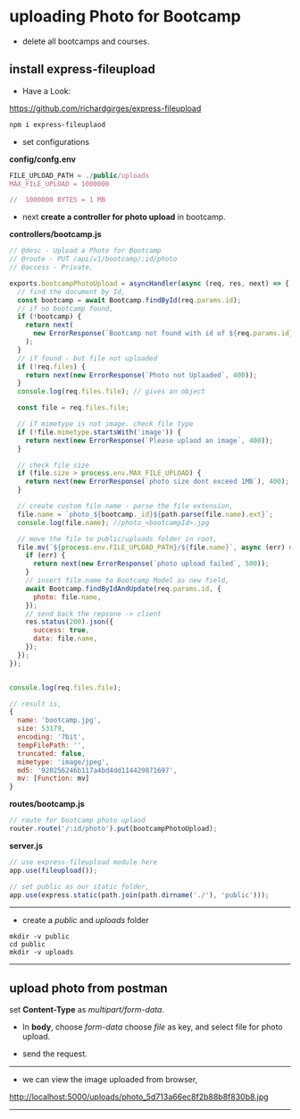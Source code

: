 # uploading Photo for Bootcamp

- delete all bootcamps and courses.

## install express-fileupload

- Have a Look:

<https://github.com/richardgirges/express-fileupload>

```bash
npm i express-fileuplaod
```

- set configurations

**config/confg.env**

```javascript
FILE_UPLOAD_PATH = ./public/uploads
MAX_FILE_UPLOAD = 1000000

//  1000000 BYTES = 1 MB

```

- next **create a controller for photo upload** in bootcamp.

**controllers/bootcamp.js**

```javascript
// @desc - Upload a Photo for Bootcamp
// @route - PUT /api/v1/bootcamp/:id/photo
// @access - Private,

exports.bootcampPhotoUpload = asyncHandler(async (req, res, next) => {
  // find the document by Id,
  const bootcamp = await Bootcamp.findById(req.params.id);
  // if no bootcamp found,
  if (!bootcamp) {
    return next(
      new ErrorResponse(`Bootcamp not found with id of ${req.params.id}`, 400)
    );
  }
  // if found - but file not uploaded
  if (!req.files) {
    return next(new ErrorResponse(`Photo not Uplaaded`, 400));
  }
  console.log(req.files.file); // gives an object

  const file = req.files.file;

  // if mimetype is not image. check file type
  if (!file.mimetype.startsWith('image')) {
    return next(new ErrorResponse(`Please uplaod an image`, 400));
  }

  // check file size
  if (file.size > process.env.MAX_FILE_UPLOAD) {
    return next(new ErrorResponse(`photo size dont exceed 1MB`), 400);
  }

  // create custom file name - parse the file extension,
  file.name = `photo_${bootcamp._id}${path.parse(file.name).ext}`;
  console.log(file.name); //photo_<bootcampId>.jpg

  // move the file to public/uploads folder in root,
  file.mv(`${process.env.FILE_UPLOAD_PATH}/${file.name}`, async (err) => {
    if (err) {
      return next(new ErrorResponse(`photo upload failed`, 500));
    }
    // insert file.name to Bootcamp Model as new field,
    await Bootcamp.findByIdAndUpdate(req.params.id, {
      photo: file.name,
    });
    // send back the repsone -> client
    res.status(200).json({
      success: true,
      data: file.name,
    });
  });
});
```

```javascript

console.log(req.files.file);

// result is,
{
  name: 'bootcamp.jpg',
  size: 53179,
  encoding: '7bit',
  tempFilePath: '',
  truncated: false,
  mimetype: 'image/jpeg',
  md5: '920256246b117a4bd4dd114429871697',
  mv: [Function: mv]
}
```

**routes/bootcamp.js**

```javascript
// route for bootcamp photo uplaod
router.route('/:id/photo').put(bootcampPhotoUpload);
```

**server.js**

```javascript
// use express-fileupload module here
app.use(fileupload());

// set public as our static folder,
app.use(express.static(path.join(path.dirname('./'), 'public')));
```

---

- create a _public_ and _uploads_ folder

```shell
mkdir -v public
cd public
mkdir -v uploads
```

---

## upload photo from postman

set **Content-Type** as _multipart/form-data_.

- In **body**, choose _form-data_ choose _file_ as key,
  and select file for photo upload.

- send the request.

---

- we can view the image uploaded from browser,

<http://localhost:5000/uploads/photo_5d713a66ec8f2b88b8f830b8.jpg>

---
